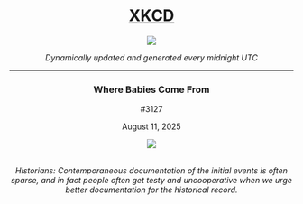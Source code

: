 
<h1 align="center"><a href="https://xkcd.com">XKCD</a></h1>
<div align="center">
    <img src="https://img.shields.io/github/last-commit/ShashashankThakur/XKCD?label=last%20updated" />
</div>

<p align="center"><i>Dynamically updated and generated every midnight UTC</i></p>
<hr>
<div align="center">
    <h3><strong>Where Babies Come From</strong></h3>
    <p>#3127</p>
    <p>August 11, 2025</p>
    <img src="https://imgs.xkcd.com/comics/where_babies_come_from.png">
    <br></br>
    <p><i>Historians: Contemporaneous documentation of the initial events is often sparse, and in fact people often get testy and uncooperative when we urge better documentation for the historical record.</i></p>
</div>
